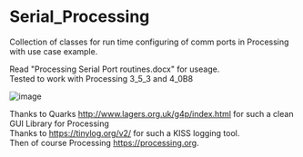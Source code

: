 # Serial_Processing
Collection of classes for run time configuring of comm ports in Processing with use case example.

Read "Processing Serial Port routines.docx" for useage. <BR>Tested to work with Processing 3_5_3 and 4_0B8

![image](https://user-images.githubusercontent.com/5317221/168467824-481251d2-5416-43d3-85d8-d551f4b5f918.png)

Thanks to Quarks http://www.lagers.org.uk/g4p/index.html for such a clean GUI Library for Processing<br>
Thanks to https://tinylog.org/v2/ for such a KISS logging tool.<br>
Then of course Processing https://processing.org.
